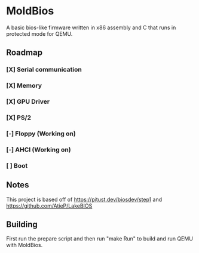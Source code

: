 # MoldBios
A basic bios-like firmware written in x86 assembly and C that runs in protected mode for QEMU.

## Roadmap

### [X] Serial communication
### [X] Memory
### [X] GPU Driver 
### [X] PS/2
### [-] Floppy (Working on)
### [-] AHCI (Working on)
### [ ] Boot


## Notes
This project is based off of https://pitust.dev/biosdev/step1 and https://github.com/AtieP/LakeBIOS

## Building
First run the prepare script and then run "make Run" to build and run QEMU with MoldBios.
